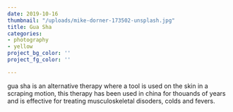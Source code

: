 ```yaml
---
date: 2019-10-16
thumbnail: "/uploads/mike-dorner-173502-unsplash.jpg"
title: Gua Sha
categories:
- photography
- yellow
project_bg_color: ''
project_fg_color: ''

---
```

gua sha is an alternative therapy where a tool is used on the skin in a scraping motion, this therapy has been used in china for thouands of years and is effective for treating musculoskeletal disoders, colds and fevers.